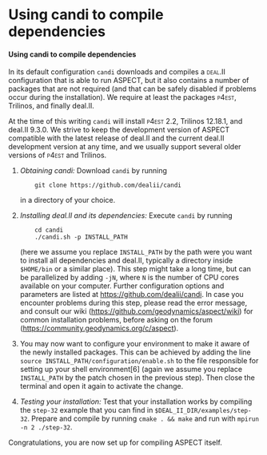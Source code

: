 
# Using candi to compile dependencies

#### Using candi to compile dependencies

In its default configuration `candi` downloads and compiles a <span
class="smallcaps">deal.II</span> configuration that is able to run
ASPECT, but it also contains a number of packages
that are not required (and that can be safely disabled if problems occur
during the installation). We require at least the packages <span
class="smallcaps">p4est</span>, Trilinos, and
finally deal.II.

At the time of this writing `candi` will install <span
class="smallcaps">p4est</span> 2.2, Trilinos
12.18.1, and deal.II 9.3.0. We strive to keep
the development version of ASPECT compatible
with the latest release of deal.II and the
current deal.II development version at any
time, and we usually support several older versions of <span
class="smallcaps">p4est</span> and Trilinos.

1.  *Obtaining candi:* Download `candi` by running

            git clone https://github.com/dealii/candi

    in a directory of your choice.

2.  *Installing deal.II and its dependencies:*
    Execute `candi` by running

            cd candi
            ./candi.sh -p INSTALL_PATH

    (here we assume you replace `INSTALL_PATH` by the path were you want to
    install all dependencies and deal.II,
    typically a directory inside `$HOME/bin` or a similar place). This step
    might take a long time, but can be parallelized by adding `-jN`, where `N`
    is the number of CPU cores available on your computer. Further
    configuration options and parameters are listed at
    <https://github.com/dealii/candi>. In case you encounter problems during
    this step, please read the error message, and consult our wiki
    (<https://github.com/geodynamics/aspect/wiki>) for common installation
    problems, before asking on the forum
    (<https://community.geodynamics.org/c/aspect>).

3.  You may now want to configure your environment to make it aware of the
    newly installed packages. This can be achieved by adding the line
    `source INSTALL_PATH/configuration/enable.sh` to the file responsible for
    setting up your shell environment[6] (again we assume you replace
    `INSTALL_PATH` by the patch chosen in the previous step). Then close the
    terminal and open it again to activate the change.

4.  *Testing your installation:* Test that your installation works by
    compiling the `step-32` example that you can find in
    `$DEAL_II_DIR/examples/step-32`. Prepare and compile by running
    `cmake . && make` and run with `mpirun -n 2 ./step-32`.

Congratulations, you are now set up for compiling
ASPECT itself.
